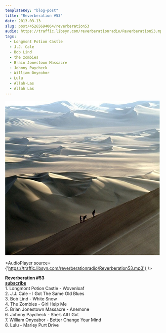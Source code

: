 ```yaml
---
templateKey: "blog-post"
title: "Reverberation #53"
date: 2013-03-13
slug: post/45265694064/reverberation53
audio: https://traffic.libsyn.com/reverberationradio/Reverberation53.mp3
tags:
  - Longmont Potion Castle
  - J.J. Cale
  - Bob Lind
  - the zombies
  - Brain Jonestown Massacre
  - Johnny Paycheck
  - William Onyeabor
  - Lulu
  - Allah-Las
  - Allah Las
---
```


![Reverberation #53](../images/1fe9e58f93cbeeb6c1e88fec66a0c91d9c3c93d0ead491c809ed72056c5edd2b.jpg)

<AudioPlayer source={'https://traffic.libsyn.com/reverberationradio/Reverberation53.mp3'} />

<p><strong>Reverberation #53<br /></strong><strong><strong><strong><strong><strong><strong><strong><strong><a href="https://itunes.apple.com/us/podcast/reverberation-radio/id520739212?ign-mpt=uo%3D4" title="subscribe" target="_blank">subscribe</a></strong></strong></strong></strong></strong></strong></strong></strong><br />1. Longmont Potion Castle - Wovenloaf<br />2. J.J. Cale - I Got The Same Old Blues<br />3. Bob Lind - White Snow<br />4. The Zombies - Girl Help Me<br />5. Brian Jonestown Massacre - Anemone<br />6. Johnny Paycheck - She&rsquo;s All I Got<br />7. William Onyeabor - Better Change Your Mind<br />8. Lulu - Marley Purt Drive</p>
